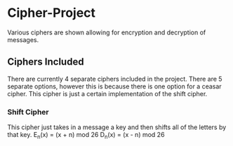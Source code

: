 # Cipher-Project
 Various ciphers are shown allowing for encryption and decryption of messages.
 ## Ciphers Included
 There are currently 4 separate ciphers included in the project. There are 5 separate options, however this is because there is one option for a ceasar cipher. This cipher is just a certain implementation of the shift cipher.
 ### Shift Cipher
 This cipher just takes in a message a key and then shifts all of the letters by that key.
 E<sub>n</sub>(x) = (x + n) mod 26
 D<sub>n</sub>(x) = (x - n) mod 26
